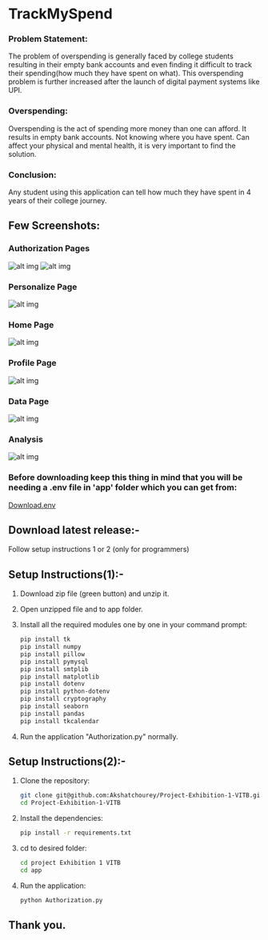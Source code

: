 # TrackMySpend

### Problem Statement:
The problem of overspending is generally faced by college students 
resulting in their empty bank accounts and even finding it difficult to track 
their spending(how much they have spent on what). This overspending problem 
is further increased after the launch of digital payment systems like UPI.

### Overspending:
Overspending is the act of spending more money than one can afford. 
It results in empty bank accounts. Not knowing where you have spent.
Can affect your physical and mental health, it is very important to find the solution.

### Conclusion:
Any student using this application can tell how much they have 
spent in 4 years of their college journey.

## Few Screenshots:
### Authorization Pages
![alt img](assets/1.png) ![alt img](assets/1-1.png)
### Personalize Page
![alt img](assets/2.jpg)
### Home Page
![alt img](assets/3.png)
### Profile Page
![alt img](assets/4.png)
### Data Page
![alt img](assets/5.png)
### Analysis
![alt img](assets/8.png)

### Before downloading keep this thing in mind that you will be needing a .env file in 'app' folder which you can get from:
[Download.env](https://drive.google.com/drive/folders/18nAlaC-MjI7LVTJ2bTpH14qzXZ9NkrDb)

## Download latest release:- 
Follow setup instructions 1 or 2
(only for programmers)

## Setup Instructions(1):-
1. Download zip file (green button) and unzip it.

2. Open unzipped file and to app folder.

3. Install all the required modules one by one in your command prompt:
   ```sh
   pip install tk
   pip install numpy
   pip install pillow
   pip install pymysql
   pip install smtplib
   pip install matplotlib
   pip install dotenv
   pip install python-dotenv
   pip install cryptography
   pip install seaborn
   pip install pandas
   pip install tkcalendar

4. Run the application "Authorization.py" normally.

## Setup Instructions(2):-
1. Clone the repository:
   ```sh 
   git clone git@github.com:Akshatchourey/Project-Exhibition-1-VITB.git
   cd Project-Exhibition-1-VITB
   
2. Install the dependencies:
   ```sh
   pip install -r requirements.txt
   
3. cd to desired folder:
    ```sh
   cd project Exhibition 1 VITB
   cd app
   
4. Run the application:
   ```sh
   python Authorization.py

## Thank you.
